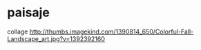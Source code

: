 # paisaje
collage
http://thumbs.imagekind.com/1390814_650/Colorful-Fall-Landscape_art.jpg?v=1392392160
